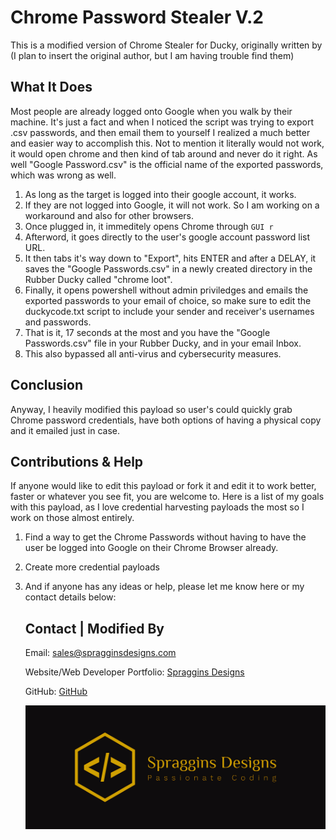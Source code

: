 # Chrome Password Stealer V.2
This is a modified version of Chrome Stealer for Ducky, originally written by (I plan to insert the original author, but I am having trouble find them)

## What It Does

Most people are already logged onto Google when you walk by their machine. It's just a fact and when I noticed the script was trying to export .csv passwords, and then email them to yourself I realized a much better and easier way to accomplish this. Not to mention it literally would not work, it would open chrome and then kind of tab around and never do it right. As well "Google Password.csv" is the official name of the exported passwords, which was wrong as well. 

1. As long as the target is logged into their google account, it works. 
2. If they are not logged into Google, it will not work. So I am working on a workaround and also for other browsers. 
3. Once plugged in, it immeditely opens Chrome through `GUI r`
4. Afterword, it goes directly to the user's google account password list URL. 
5. It then tabs it's way down to "Export", hits ENTER and after a DELAY, it saves the "Google Passwords.csv" in a newly created directory in the Rubber Ducky called "chrome loot". 
6. Finally, it opens powershell without admin priviledges and emails the exported passwords to your email of choice, so make sure to edit the duckycode.txt script to include your sender and receiver's usernames and passwords. 
7. That is it, 17 seconds at the most and you have the "Google Passwords.csv" file in your Rubber Ducky, and in your email Inbox. 
8. This also bypassed all anti-virus and cybersecurity measures. 



## Conclusion

Anyway, I heavily modified this payload so user's could quickly grab Chrome password credentials, have both options of having a physical copy and it emailed just in case. 

## Contributions & Help

If anyone would like to edit this payload or fork it and edit it to work better, faster or whatever you see fit, you are welcome to. Here is a list of my goals with this payload, as I love credential harvesting payloads the most so I work on those almost entirely. 

1. Find a way to get the Chrome Passwords without having to have the user be logged into Google on their Chrome Browser already. 

2. Create more credential payloads

3. And if anyone has any ideas or help, please let me know here or my contact details below:

   ## Contact | Modified By

   Email: sales@spragginsdesigns.com

   Website/Web Developer Portfolio: [Spraggins Designs](https://www.spragginsdesigns.com/)

   GitHub: [GitHub](https://github.com/spragginsdesigns)

   <img src="Spraggins Designs Logo/Spraggins Designs Cover Logo Wide.jpg" alt="Spraggins Designs Cover Logo Wide" style="zoom:100%;" />

   


